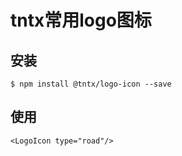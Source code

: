 # tntx常用logo图标

## 安装

```
$ npm install @tntx/logo-icon --save
```

## 使用
```
<LogoIcon type="road"/>
```
